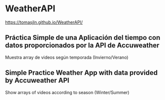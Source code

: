 # WeatherAPI

https://tomasjln.github.io/WeatherAPI/

## Práctica Simple de una Aplicación del tiempo con datos proporcionados por la API de Accuweather

Muestra array de videos según temporada (Invierno/Verano)



## Simple Practice Weather App with data provided by Accuweather API

Show arrays of videos according to season (Winter/Summer)
